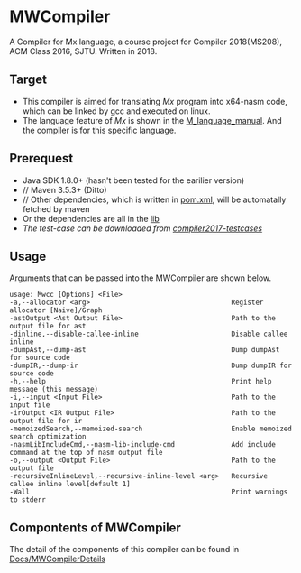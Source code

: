 # MWCompiler

A Compiler for Mx language, a course project for Compiler 2018(MS208), ACM Class 2016, SJTU. Written in 2018.

## Target

* This compiler is aimed for translating *Mx* program into x64-nasm code, which can be linked by gcc and executed on linux.
* The language feature of *Mx* is shown in the [M_language_manual](./MxDescribe/M_language_manual.pdf). And the compiler is for this specific language.

## Prerequest

* Java SDK 1.8.0+ (hasn't been tested for the earilier version)
* // Maven 3.5.3+ (Ditto)
* // Other dependencies, which is written in [pom.xml](./MWCompiler/pom.xml), will be automatally fetched by maven
* Or the dependencies are all in the [lib](./lib)
* *The test-case can be downloaded from [compiler2017-testcases](https://bitbucket.org/acmcompiler/compiler2017-testcases.git)*

## Usage

Arguments that can be passed into the MWCompiler are shown below.

    usage: Mwcc [Options] <File>
    -a,--allocator <arg>                                   Register allocator [Naive]/Graph
    -astOutput <Ast Output File>                           Path to the output file for ast
    -dinline,--disable-callee-inline                       Disable callee inline
    -dumpAst,--dump-ast                                    Dump dumpAst for source code
    -dumpIR,--dump-ir                                      Dump dumpIR for source code
    -h,--help                                              Print help message (this message)
    -i,--input <Input File>                                Path to the input file
    -irOutput <IR Output File>                             Path to the output file for ir
    -memoizedSearch,--memoized-search                      Enable memoized search optimization 
    -nasmLibIncludeCmd,--nasm-lib-include-cmd              Add include command at the top of nasm output file
    -o,--output <Output File>                              Path to the output file
    -recursiveInlineLevel,--recursive-inline-level <arg>   Recursive callee inline level[default 1]
    -Wall                                                  Print warnings to stderr  

## Compontents of MWCompiler

The detail of the components of this compiler can be found in [Docs/MWCompilerDetails](./Docs/MWCompilerDetails.md)
